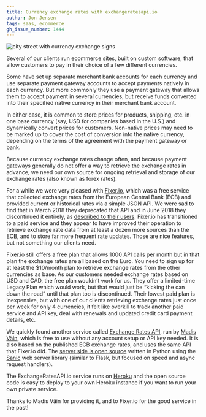 ```yaml
---
title: Currency exchange rates with exchangeratesapi.io
author: Jon Jensen
tags: saas, ecommerce
gh_issue_number: 1444
---
```


<img src="/blog/2018/07/14/currency-rates-exchangeratesapi-io/38037392525_3501fee918_o-sm.jpg" alt="city street with currency exchange signs" />

Several of our clients run ecommerce sites, built on custom software, that allow customers to pay in their choice of a few different currencies.

Some have set up separate merchant bank accounts for each currency and use separate payment gateway accounts to accept payments natively in each currency. But more commonly they use a payment gateway that allows them to accept payment in several currencies, but receive funds converted into their specified native currency in their merchant bank account.

In either case, it is common to store prices for products, shipping, etc. in one base currency (say, USD for companies based in the U.S.) and dynamically convert prices for customers. Non-native prices may need to be marked up to cover the cost of conversion into the native currency, depending on the terms of the agreement with the payment gateway or bank.

Because currency exchange rates change often, and because payment gateways generally do not offer a way to retrieve the exchange rates in advance, we need our own source for ongoing retrieval and storage of our exchange rates (also known as forex rates).

For a while we were very pleased with [Fixer.io](https://fixer.io/), which was a free service that collected exchange rates from the European Central Bank (ECB) and provided current or historical rates via a simple JSON API. We were sad to find that in March 2018 they deprecated that API and in June 2018 they discontinued it entirely, as [described to their users](https://github.com/fixerAPI/fixer#readme). Fixer.io has transitioned to a paid service and they appear to have improved their operation to retrieve exchange rate data from at least a dozen more sources than the ECB, and to store far more frequent rate updates. Those are nice features, but not something our clients need.

Fixer.io still offers a free plan that allows 1000 API calls per month but in that plan the exchange rates are all based on the Euro. You need to sign up for at least the $10/month plan to retrieve exchange rates from the other currencies as base. As our customers needed exchange rates based on USD and CAD, the free plan wouldn’t work for us. They offer a limited-time Legacy Plan which would work, but that would just be “kicking the can down the road” until that plan too is discontinued. Their lowest paid plan is inexpensive, but with one of our clients retrieving exchange rates just once per week for only 4 currencies, it felt like overkill to track another paid service and API key, deal with renewals and updated credit card payment details, etc.

We quickly found another service called [Exchange Rates API](https://exchangeratesapi.io/), run by [Madis Väin](https://github.com/madisvain), which is free to use without any account setup or API key needed. It is also based on the published ECB exchange rates, and uses the same API that Fixer.io did. The [server side is open source](https://github.com/madisvain/exchangeratesapi) written in Python using the [Sanic](https://github.com/channelcat/sanic) web server library (similar to Flask, but focused on speed and async request handlers).

The ExchangeRatesAPI.io service runs on [Heroku](https://www.heroku.com/) and the open source code is easy to deploy to your own Heroku instance if you want to run your own private service.

Thanks to Madis Väin for providing it, and to Fixer.io for the good service in the past!
